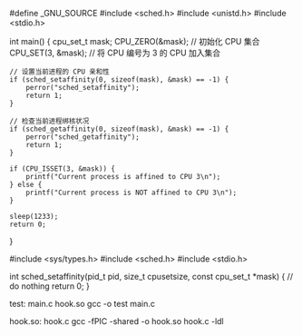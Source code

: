 #define _GNU_SOURCE
#include <sched.h>
#include <unistd.h>
#include <stdio.h>

int main() {
    cpu_set_t mask;
    CPU_ZERO(&mask);        // 初始化 CPU 集合
    CPU_SET(3, &mask);      // 将 CPU 编号为 3 的 CPU 加入集合

    // 设置当前进程的 CPU 亲和性
    if (sched_setaffinity(0, sizeof(mask), &mask) == -1) {
        perror("sched_setaffinity");
        return 1;
    }

    // 检查当前进程绑核状况
    if (sched_getaffinity(0, sizeof(mask), &mask) == -1) {
        perror("sched_getaffinity");
        return 1;
    }

    if (CPU_ISSET(3, &mask)) {
        printf("Current process is affined to CPU 3\n");
    } else {
        printf("Current process is NOT affined to CPU 3\n");
    }

    sleep(1233);
    return 0;
}


#include <sys/types.h>
#include <sched.h>
#include <stdio.h>

int sched_setaffinity(pid_t pid, size_t cpusetsize, const cpu_set_t *mask)
{
        // do nothing
        return 0;
}


test: main.c hook.so
        gcc -o test main.c

hook.so: hook.c
        gcc -fPIC -shared -o hook.so hook.c -ldl
